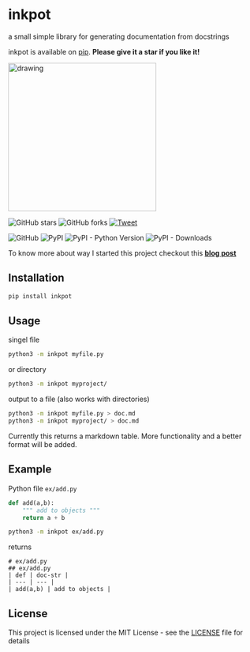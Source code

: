 # inkpot
a small simple library for generating documentation from docstrings

inkpot is available on [pip](https://pypi.org/project/inkpot/). **Please give it a star if you like it!**

<img src="https://cdn.pixabay.com/photo/2014/04/05/12/20/ink-316909_960_720.jpg" alt="drawing" width="300"/>

![GitHub stars](https://img.shields.io/github/stars/AxelGard/inkpot?style=social)
![GitHub forks](https://img.shields.io/github/forks/AxelGard/inkpot?style=social)
[![Tweet](https://img.shields.io/twitter/url/http/shields.io.svg?style=social)](https://twitter.com/Axel_Gard)

![GitHub](https://img.shields.io/github/license/AxelGard/inkpot?style=plastic)
![PyPI](https://img.shields.io/pypi/v/inkpot)
![PyPI - Python Version](https://img.shields.io/pypi/pyversions/inkpot)
![PyPI - Downloads](https://img.shields.io/pypi/dm/inkpot)

To know more about way I started this project checkout this **[blog post](https://axelgard.github.io/blog/inkpot/2021/07/01/inkpot-init.html)**

## Installation
```bash
pip install inkpot
```

## Usage
singel file
```bash
python3 -m inkpot myfile.py
```
or directory
```bash
python3 -m inkpot myproject/
```
output to a file (also works with directories)
```bash
python3 -m inkpot myfile.py > doc.md
python3 -m inkpot myproject/ > doc.md
```

Currently this returns a markdown table.
More functionality and a better format will be added.

## Example

Python file `ex/add.py`
```python
def add(a,b):
    """ add to objects """
    return a + b

```
```bash
python3 -m inkpot ex/add.py
```
returns
```
# ex/add.py
## ex/add.py
| def | doc-str |
| --- | --- |
| add(a,b) | add to objects |
```

## License
This project is licensed under the MIT License - see the [LICENSE](LICENSE.txt) file for details
